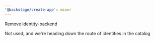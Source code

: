 ```yaml
---
'@backstage/create-app': minor
---
```

Remove identity-backend

Not used, and we're heading down the route of identities in the catalog
